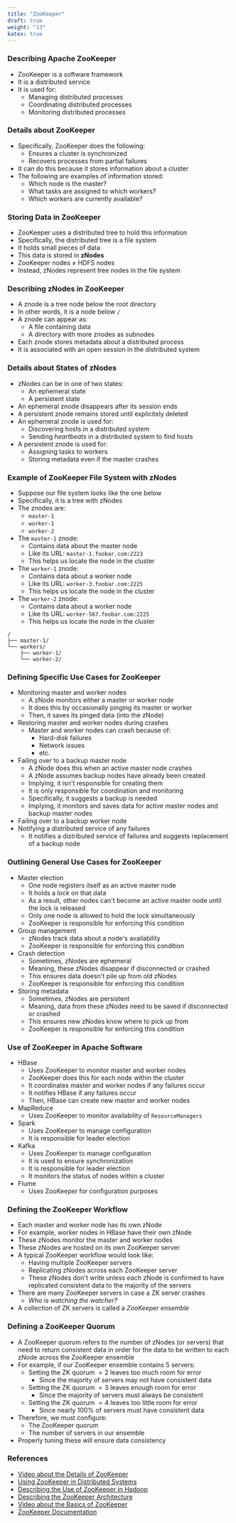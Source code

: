 ```yaml
---
title: "ZooKeeper"
draft: true
weight: "13"
katex: true
---
```


### Describing Apache ZooKeeper
- ZooKeeper is a software framework
- It is a distributed service
- It is used for:
	- Managing distributed processes
	- Coordinating distributed processes
	- Monitoring distributed processes

### Details about ZooKeeper
- Specifically, ZooKeeper does the following:
	- Ensures a cluster is synchronized
	- Recovers processes from partial failures
- It can do this because it stores information about a cluster
- The following are examples of information stored:
	- Which node is the master?
	- What tasks are assigned to which workers?
	- Which workers are currently available?

### Storing Data in ZooKeeper
- ZooKeeper uses a distributed tree to hold this information
- Specifically, the distributed tree is a file system
- It holds small pieces of data
- This data is stored in **zNodes**
- ZooKeeper nodes $\not =$ HDFS nodes
- Instead, zNodes represent tree nodes in the file system

### Describing zNodes in ZooKeeper
- A znode is a tree node below the root directory
- In other words, it is a node below `/`
- A znode can appear as:
	- A file containing data
	- A directory with more znodes as subnodes
- Each znode stores metadata about a distributed process
- It is associated with an open session in the distributed system

### Details about States of zNodes
- zNodes can be in one of two states:
	- An ephemeral state
	- A persistent state
- An ephemeral znode disappears after its session ends
- A persistent znode remains stored until explicitely deleted
- An ephemeral znode is used for:
	- Discovering hosts in a distributed system
	- Sending *heartbeats* in a distributed system to find hosts
- A persistent znode is used for:
	- Assigning tasks to workers
	- Storing metadata even if the master crashes

### Example of ZooKeeper File System with zNodes
- Suppose our file system looks like the one below
- Specifically, it is a tree with zNodes
- The znodes are:
	- `master-1`
	- `worker-1`
	- `worker-2`
- The `master-1` znode:
	- Contains data about the master node
	- Like its URL: `master-1.foobar.com:2223`
	- This helps us locate the node in the cluster
- The `worker-1` znode:
	- Contains data about a worker node
	- Like its URL: `worker-3.foobar.com:2225`
	- This helps us locate the node in the cluster
- The `worker-2` znode:
	- Contains data about a worker node
	- Like its URL: `worker-567.foobar.com:2225`
	- This helps us locate the node in the cluster

```
/
├── master-1/
└── workers/
    ├── worker-1/
    └── worker-2/
```

### Defining Specific Use Cases for ZooKeeper
- Monitoring master and worker nodes
	- A zNode monitors either a master or worker node
	- It does this by occasionally pinging its master or worker
	- Then, it saves its pinged data (into the zNode)
- Restoring master and worker nodes during crashes
	- Master and worker nodes can crash because of:
		- Hard-disk failures
		- Network issues
		- etc.
- Failing over to a backup master node
	- A zNode does this when an active master node crashes
	- A zNode assumes backup nodes have already been created
	- Implying, it isn't responsible for creating them
	- It is only responsible for coordination and monitoring
	- Specifically, it suggests a backup is needed
	- Implying, it monitors and saves data for active master nodes and backup master nodes
- Failing over to a backup worker node
- Notifying a distributed service of any failures
	- It notifies a distributed service of failures and suggests replacement of a backup node

### Outlining General Use Cases for ZooKeeper
- Master election
	- One node registers itself as an active master node
	- It holds a *lock* on that data
	- As a result, other nodes can't become an active master node until the lock is released
	- Only one node is allowed to hold the lock simultaneously
	- ZooKeeper is responsible for enforcing this condition
- Group management
	- zNodes track data about a node's availability
	- ZooKeeper is responsible for enforcing this condition
- Crash detection
	- Sometimes, zNodes are ephemeral
	- Meaning, these zNodes disappear if disconnected or crashed
	- This ensures data doesn't pile up from old zNodes
	- ZooKeeper is responsible for enforcing this condition
- Storing metadata
	- Sometimes, zNodes are persistent
	- Meaning, data from these zNodes need to be saved if disconnected or crashed
	- This ensures new zNodes know where to pick up from
	- ZooKeeper is responsible for enforcing this condition

### Use of ZooKeeper in Apache Software
- HBase
	- Uses ZooKeeper to monitor master and worker nodes
	- ZooKeeper does this for each node within the cluster
	- It coordinates master and worker nodes if any failures occur
	- It notifies HBase if any failures occur
	- Then, HBase can create new master and worker nodes
- MapReduce
	- Uses ZooKeeper to monitor availability of `ResourceManagers`
- Spark
	- Uses ZooKeeper to manage configuration
	- It is responsible for leader election
- Kafka
	- Uses ZooKeeper to manage configuration
	- It is used to ensure synchronization
	- It is responsible for leader election
	- It monitors the status of nodes within a cluster
- Flume
	- Uses ZooKeeper for configuration purposes

### Defining the ZooKeeper Workflow
- Each master and worker node has its own zNode
- For example, worker nodes in HBase have their own zNode
- These zNodes monitor the master and worker nodes
- These zNodes are hosted on its own ZooKeeper server
- A typical ZooKeeper workflow would look like:
	- Having multiple ZooKeeper servers
	- Replicating zNodes across each ZooKeeper server
	- These zNodes don't write unless each zNode is confirmed to have replicated consistent data to the majority of the servers
- There are many ZooKeeper servers in case a ZK server crashes
	- *Who is watching the watcher?*
- A collection of ZK servers is called a *ZooKeeper ensemble*

### Defining a ZooKeeper Quorum
- A ZooKeeper quorum refers to the number of zNodes (or servers) that need to return consistent data in order for the data to be written to each zNode across the ZooKeeper ensemble
- For example, if our ZooKeeper ensemble contains $5$ servers:
	- Setting the ZK quorum $=2$ leaves too much room for error
		- Since the majority of servers may not have consistent data
	- Setting the ZK quorum $=3$ leaves enough room for error
		- Since the majority of servers must always be consistent
	- Setting the ZK quorum $=4$ leaves too little room for error
		- Since nearly $100$% of servers must have consistent data
- Therefore, we must configure:
	- The ZooKeeper quorum
	- The number of servers in our ensemble
- Properly tuning these will ensure data consistency

### References
- [Video about the Details of ZooKeeper](https://www.youtube.com/watch?v=gZj16chk0Ss)
- [Using ZooKeeper in Distributed Systems](https://www.elastic.co/blog/found-zookeeper-king-of-coordination)
- [Describing the Use of ZooKeeper in Hadoop](https://stackoverflow.com/a/10745043/12777044)
- [Describing the ZooKeeper Architecture](https://stackoverflow.com/a/8864303/12777044)
- [Video about the Basics of ZooKeeper](https://www.youtube.com/watch?v=gifeThkqHjg)
- [ZooKeeper Documentation](https://zookeeper.apache.org/doc/r3.1.2/zookeeperProgrammers.html)
